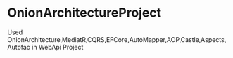 # OnionArchitectureProject
Used OnionArchitecture,MediatR,CQRS,EFCore,AutoMapper,AOP,Castle,Aspects,Autofac in WebApi Project
